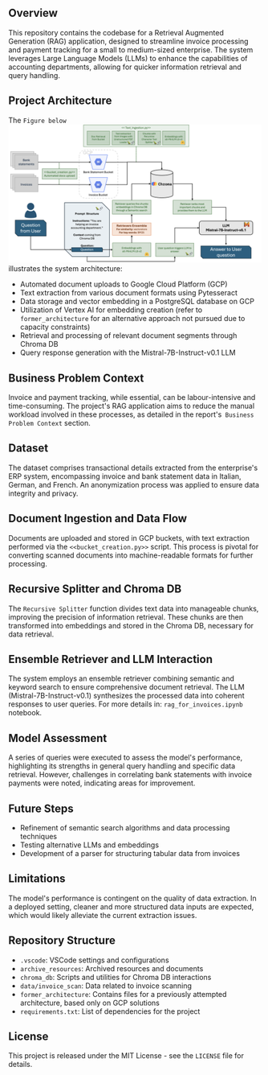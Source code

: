 ## Overview
This repository contains the codebase for a Retrieval Augmented Generation (RAG) application, designed to streamline invoice processing and payment tracking for a small to medium-sized enterprise. The system leverages Large Language Models (LLMs) to enhance the capabilities of accounting departments, allowing for quicker information retrieval and query handling.

## Project Architecture
The `Figure below` ![architecture](data/images_readme/architecture.png) illustrates the system architecture:
- Automated document uploads to Google Cloud Platform (GCP)
- Text extraction from various document formats using Pytesseract
- Data storage and vector embedding in a PostgreSQL database on GCP
- Utilization of Vertex AI for embedding creation (refer to `former_architecture` for an alternative approach not pursued due to capacity constraints)
- Retrieval and processing of relevant document segments through Chroma DB
- Query response generation with the Mistral-7B-Instruct-v0.1 LLM

## Business Problem Context
Invoice and payment tracking, while essential, can be labour-intensive and time-consuming. The project's RAG application aims to reduce the manual workload involved in these processes, as detailed in the report's` Business Problem Context` section.

## Dataset
The dataset comprises transactional details extracted from the enterprise's ERP system, encompassing invoice and bank statement data in Italian, German, and French. An anonymization process was applied to ensure data integrity and privacy.

## Document Ingestion and Data Flow
Documents are uploaded and stored in GCP buckets, with text extraction performed via the `<<bucket_creation.py>>` script. This process is pivotal for converting scanned documents into machine-readable formats for further processing.

## Recursive Splitter and Chroma DB
The `Recursive Splitter` function divides text data into manageable chunks, improving the precision of information retrieval. These chunks are then transformed into embeddings and stored in the Chroma DB, necessary for data retrieval.

## Ensemble Retriever and LLM Interaction
The system employs an ensemble retriever combining semantic and keyword search to ensure comprehensive document retrieval. The LLM (Mistral-7B-Instruct-v0.1) synthesizes the processed data into coherent responses to user queries. For more details in: `rag_for_invoices.ipynb` notebook.

## Model Assessment
A series of queries were executed to assess the model's performance, highlighting its strengths in general query handling and specific data retrieval. However, challenges in correlating bank statements with invoice payments were noted, indicating areas for improvement.

## Future Steps
- Refinement of semantic search algorithms and data processing techniques
- Testing alternative LLMs and embeddings
- Development of a parser for structuring tabular data from invoices

## Limitations
The model's performance is contingent on the quality of data extraction. In a deployed setting, cleaner and more structured data inputs are expected, which would likely alleviate the current extraction issues.

## Repository Structure
- `.vscode`: VSCode settings and configurations
- `archive_resources`: Archived resources and documents
- `chroma_db`: Scripts and utilities for Chroma DB interactions
- `data/invoice_scan`: Data related to invoice scanning
- `former_architecture`: Contains files for a previously attempted architecture, based only on GCP solutions
- `requirements.txt`: List of dependencies for the project


## License
This project is released under the MIT License - see the `LICENSE` file for details.


